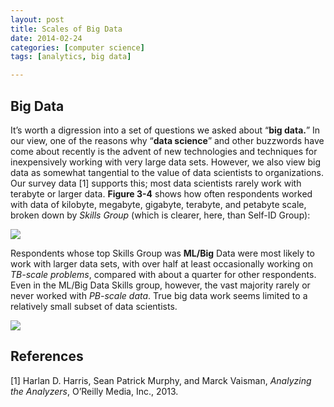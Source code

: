 ```yaml
---
layout: post
title: Scales of Big Data
date: 2014-02-24
categories: [computer science]
tags: [analytics, big data]

---
```


Big Data
---
It’s worth a digression into a set of questions we asked about “**big data.**” In our view, one of the reasons why “**data science**” and other buzzwords have come about recently is the advent of new technologies and techniques for inexpensively working with very large data sets. However, we also view big data as somewhat tangential to the value of data scientists to organizations. Our survey data [1] supports this; most data scientists rarely work with terabyte or larger data. **Figure 3-4** shows how often respondents worked with data of kilobyte, megabyte, gigabyte, terabyte, and petabyte scale, broken down by *Skills Group* (which is clearer, here, than Self-ID Group):


![](http://sungsoo.github.com/images/scales-of-data.png)


Respondents whose top Skills Group was **ML/Big** Data were most likely to work with larger data sets, with over half at least occasionally working on *TB-scale problems*, compared with about a quarter for other respondents. Even in the ML/Big Data Skills group, however, the vast majority rarely or never worked with *PB-scale data*. True big data work seems limited to a relatively small subset of data scientists.![](http://sungsoo.github.com/images/skills-group.png)
References
---
[1] Harlan D. Harris, Sean Patrick Murphy, and Marck Vaisman, *Analyzing the Analyzers*, O’Reilly Media, Inc., 2013.